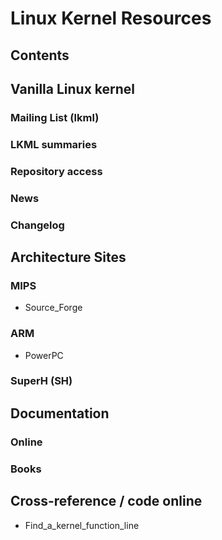 # Linux Kernel Resources
## Contents
## Vanilla Linux kernel
### Mailing List (lkml)
### LKML summaries
### Repository access
### News
### Changelog
## Architecture Sites
### MIPS
* Source_Forge
### ARM
* PowerPC
### SuperH (SH)
## Documentation
### Online
### Books
## Cross-reference / code online
* Find_a_kernel_function_line
